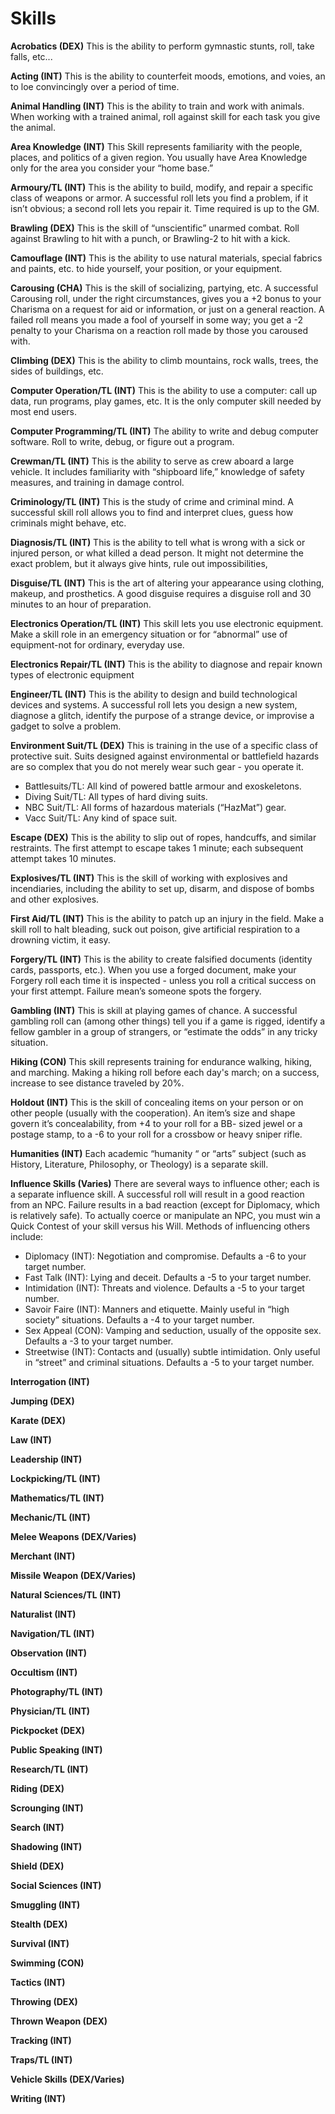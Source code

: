 # Skills #

**Acrobatics (DEX)**
This is the ability to perform gymnastic stunts, roll, take falls, etc...

**Acting (INT)**
This is the ability to counterfeit moods, emotions, and voies, an to loe convincingly over a period of time.

**Animal Handling (INT)**
This is the ability to train and work with animals. When working with a trained animal, roll against skill for each task you give the animal.

**Area Knowledge (INT)**
This Skill represents familiarity with the people, places, and politics of a given region. You usually have Area Knowledge only for the area you consider your “home base.”

**Armoury/TL (INT)**
This is the ability to build, modify, and repair a specific class of weapons or armor. A successful roll lets you find a problem, if it isn’t obvious; a second roll lets you repair it. Time required is up to the GM.

**Brawling (DEX)**
This is the skill of “unscientific” unarmed combat. Roll against Brawling to hit with a punch, or Brawling-2 to hit with a kick.

**Camouflage (INT)**
This is the ability to use natural materials, special fabrics and paints, etc. to hide yourself, your position, or your equipment.

**Carousing (CHA)**
This is the skill of socializing, partying, etc. A successful Carousing roll, under the right circumstances, gives you a +2 bonus to your Charisma on a request for aid or information, or just on a general reaction. A failed roll means you made a fool of yourself in some way; you get a -2 penalty to your Charisma on a reaction roll made by those you caroused with.

**Climbing (DEX)**
This is the ability to climb mountains, rock walls, trees, the sides of buildings, etc.

**Computer Operation/TL (INT)**
This is the ability to use a computer: call up data, run programs, play games, etc. It is the only computer skill needed by most end users.

**Computer Programming/TL (INT)**
The ability to write and debug computer software. Roll to write, debug, or figure out a program.

**Crewman/TL (INT)**
This is the ability to serve as crew aboard a large vehicle. It includes familiarity with “shipboard life,” knowledge of safety measures, and training in damage control.

**Criminology/TL (INT)**
This is the study of crime and criminal mind. A successful skill roll allows you to find and interpret clues, guess how criminals might behave, etc.

**Diagnosis/TL (INT)**
This is the ability to tell what is wrong with a sick or injured person, or what killed a dead person. It might not determine the exact problem, but it always give hints, rule out impossibilities,

**Disguise/TL (INT)**
This is the art of altering your appearance using clothing, makeup, and prosthetics. A good disguise requires a disguise roll and 30 minutes to an hour of preparation.

**Electronics Operation/TL (INT)**
This skill lets you use electronic equipment. Make a skill role in an emergency situation or for “abnormal” use of equipment-not for ordinary, everyday use.

**Electronics Repair/TL (INT)**
This is the ability to diagnose and repair known types of electronic equipment

**Engineer/TL (INT)**
This is the ability to design and build technological devices and systems. A successful roll lets you design a new system, diagnose a glitch, identify the purpose of a strange device, or improvise a gadget to solve a problem.

**Environment Suit/TL (DEX)**
This is training in the use of a specific class of protective suit. Suits designed against environmental or battlefield hazards are so complex that you do not merely wear such gear - you operate it.
* Battlesuits/TL: All kind of powered battle armour and exoskeletons.
* Diving Suit/TL: All types of hard diving suits.
* NBC Suit/TL: All forms of hazardous materials (“HazMat”) gear.
* Vacc Suit/TL: Any kind of space suit.

**Escape (DEX)**
This is the ability to slip out of ropes, handcuffs, and similar restraints. The first attempt to escape takes 1 minute; each subsequent attempt takes 10 minutes.

**Explosives/TL (INT)**
This is the skill of working with explosives and incendiaries, including the ability to set up, disarm, and dispose of bombs and other explosives.

**First Aid/TL (INT)**
This is the ability to patch up an injury in the field. Make a skill roll to halt bleading, suck out poison, give artificial respiration to a drowning victim, it easy.

**Forgery/TL (INT)**
This is the ability to create falsified documents (identity cards, passports, etc.). When you use a forged document, make your Forgery roll each time it is inspected - unless you roll a critical success on your first attempt. Failure mean’s someone spots the forgery.

**Gambling (INT)**
This is skill at playing games of chance. A successful gambling roll can (among other things) tell you if a game is rigged, identify a fellow gambler in a group of strangers, or “estimate the odds” in any tricky situation.

**Hiking (CON)**
This skill represents training for endurance walking, hiking, and marching. Making a hiking roll before each day's march; on a success, increase to see distance traveled by 20%.

**Holdout (INT)**
This is the skill of concealing items on your person or on other people (usually with the cooperation). An item’s size and shape govern it’s concealability, from +4 to your roll for a BB- sized jewel or a postage stamp, to a -6 to your roll for a crossbow or heavy sniper rifle.

**Humanities (INT)**
Each academic “humanity “ or “arts” subject (such as History, Literature, Philosophy, or Theology) is a separate skill.

**Influence Skills (Varies)**
There are several ways to influence other; each is a separate influence skill. A successful roll will result in a good reaction from an NPC. Failure results in a bad reaction (except for Diplomacy, which is relatively safe). To actually coerce or manipulate an NPC, you must win a Quick Contest of your skill versus his Will. Methods of influencing others include:
* Diplomacy (INT): Negotiation and compromise. Defaults a -6 to your target number.
* Fast Talk (INT): Lying and deceit. Defaults a -5 to your target number.
* Intimidation (INT): Threats and violence. Defaults a -5 to your target number.
* Savoir Faire (INT): Manners and etiquette. Mainly useful in “high society” situations. Defaults a -4 to your target number.
* Sex Appeal (CON): Vamping and seduction, usually of the opposite sex. Defaults a -3 to your target number.
* Streetwise (INT): Contacts and (usually) subtle intimidation. Only useful in “street” and criminal situations. Defaults a -5 to your target number.

**Interrogation (INT)**

**Jumping (DEX)**

**Karate (DEX)**

**Law (INT)**

**Leadership (INT)**

**Lockpicking/TL (INT)**

**Mathematics/TL (INT)**

**Mechanic/TL (INT)**

**Melee Weapons (DEX/Varies)**

**Merchant (INT)**

**Missile Weapon (DEX/Varies)**

**Natural Sciences/TL (INT)**

**Naturalist (INT)**

**Navigation/TL (INT)**

**Observation (INT)**

**Occultism (INT)**

**Photography/TL (INT)**

**Physician/TL (INT)**

**Pickpocket (DEX)**

**Public Speaking (INT)**

**Research/TL (INT)**

**Riding (DEX)**

**Scrounging (INT)**

**Search (INT)**

**Shadowing (INT)**

**Shield (DEX)**

**Social Sciences (INT)**

**Smuggling (INT)**

**Stealth (DEX)**

**Survival (INT)**

**Swimming (CON)**

**Tactics (INT)**

**Throwing (DEX)**

**Thrown Weapon (DEX)**

**Tracking (INT)**

**Traps/TL (INT)**

**Vehicle Skills (DEX/Varies)**

**Writing (INT)**
